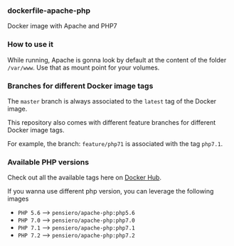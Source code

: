 ### dockerfile-apache-php

Docker image with Apache and PHP7

### How to use it
While running, Apache is gonna look by default at the content of the folder `/var/www`.
Use that as mount point for your volumes.

### Branches for different Docker image tags

The `master` branch is always associated to the `latest` tag of the Docker image.

This repository also comes with different feature branches for different Docker image tags.

For example, the branch: `feature/php71` is associated with the tag `php7.1`.

### Available PHP versions
Check out all the available tags here on [Docker Hub](https://hub.docker.com/repository/docker/pensiero/apache-php/tags).

If you wanna use different php version, you can leverage the following images
- `PHP 5.6` --> `pensiero/apache-php:php5.6`
- `PHP 7.0` --> `pensiero/apache-php:php7.0` 
- `PHP 7.1` --> `pensiero/apache-php:php7.1`
- `PHP 7.2` --> `pensiero/apache-php:php7.2`
